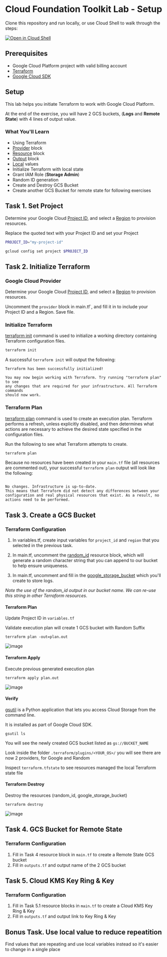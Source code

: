 # Cloud Foundation Toolkit Lab - Setup
Clone this repository and run locally, or use Cloud Shell to walk through the steps:

[![Open in Cloud Shell](https://gstatic.com/cloudssh/images/open-btn.svg)](https://ssh.cloud.google.com/cloudshell/editor?cloudshell_git_repo=https%3A%2F%2Fgithub.com%2Fterraform-google-modules%2Fcloud-foundation-training&cloudshell_git_branch=new-templates&cloudshell_open_in_editor=backend.tf&cloudshell_working_dir=terraform&cloudshell_tutorial=..%2Ftutorials%2F01-setup-backend.md)

## Prerequisites
* Google Cloud Platform project with valid billing account
* [Terraform](https://learn.hashicorp.com/terraform/getting-started/install.html)
* [Google Cloud SDK](https://cloud.google.com/sdk/install)

## Setup
This lab helps you initiate Terraform to work with Google Cloud Platform.

At the end of the exercise, you will have 2 GCS buckets, (**Logs** and **Remote State**) with 4 lines of output value.

### What You'll Learn
* Using Terraform
* [Provider](https://www.terraform.io/docs/configuration/providers.html) block
* [Resource](https://www.terraform.io/docs/configuration/resources.html) block
* [Output](https://www.terraform.io/docs/configuration/outputs.html) block
* [Local](https://www.terraform.io/docs/configuration/locals.html) values
* Initialize Terraform with local state
* Grant IAM Role (**Storage Admin**)
* Random ID generation
* Create and Destroy GCS Bucket
* Create another GCS Bucket for remote state for following exercises

## Task 1. Set Project
Determine your Google Cloud [Project ID](https://cloud.google.com/sdk/gcloud/reference/projects/list), and select a [Region](https://cloud.google.com/compute/docs/regions-zones/#available) to provision resources.

Replace the quoted text with your Project ID and set your Project
```bash
PROJECT_ID="my-project-id"
```
```bash
gcloud config set project $PROJECT_ID
```

## Task 2. Initialize Terraform

### Google Cloud Provider
Determine your Google Cloud [Project ID](https://cloud.google.com/sdk/gcloud/reference/projects/list), and select a [Region](https://cloud.google.com/compute/docs/regions-zones/#available) to provision resources.

Uncomment the `provider` block in <walkthrough-editor-open-file filePath="main.tf">main.tf</walkthrough-editor-open-file>`, and fill it in to include your Project ID and a Region. Save file.

### Initialize Terraform
[terraform init](https://www.terraform.io/docs/commands/init.html) command is used to initialize a working directory containing Terraform configuration files.

```bash
terraform init
```

A successful `terraform init` will output the following:
```
Terraform has been successfully initialized!

You may now begin working with Terraform. Try running "terraform plan" to see
any changes that are required for your infrastructure. All Terraform commands
should now work.
```

###  Terraform Plan
[terraform plan](https://www.terraform.io/docs/commands/plan.html) command is used to create an execution plan. Terraform performs a refresh, unless explicitly disabled, and then determines what actions are necessary to achieve the desired state specified in the configuration files.

Run the following to see what Terraform attempts to create.
```bash
terraform plan
```

Because no resources have been created in your `main.tf` file (all resources are commented out), your successful `terraform plan` output will look like the following:
```

No changes. Infrastructure is up-to-date.
This means that Terraform did not detect any differences between your
configuration and real physical resources that exist. As a result, no
actions need to be performed.
```

## Task 3. Create a GCS Bucket

### Terraform Configuration
1. In <walkthrough-editor-open-file filePath="variables.tf">variables.tf</walkthrough-editor-open-file>, create input variables for `project_id` and `region` that you selected in the previous task.

2. In <walkthrough-editor-open-file filePath="main.tf">main.tf</walkthrough-editor-open-file>, uncomment the [random_id](https://www.terraform.io/docs/providers/random/r/id.html) resource block, which will generate a random character string that you can append to our bucket to help ensure uniqueness.

3. In <walkthrough-editor-open-file filePath="main.tf">main.tf</walkthrough-editor-open-file>, uncomment and fill in the [google_storage_bucket](https://www.terraform.io/docs/providers/google/r/storage_bucket.html) which you'll create to store logs.

*Note the use of the random_id output in our bucket name. We can re-use this string in other Terraform resources*.

#### Terraform Plan

Update Project ID in `variables.tf`

Validate execution plan will create 1 GCS bucket with Random Suffix

```
terraform plan -out=plan.out
```

![image](./images/gcs_bucket_plan.png "Plan Execution")

#### Terraform Apply

Execute previous generated execution plan

```
terraform apply plan.out
```
![image](./images/gcs_bucket_apply.png "Create GCS Bucket")

#### Verify

[gsutil](https://cloud.google.com/storage/docs/gsutil) is a Python application that lets you access Cloud Storage from the command line.

It is installed as part of Google Cloud SDK.

```
gsutil ls
```

You will see the newly created GCS bucket listed as `gs://BUCKET_NAME`

Look inside the folder `.terraform/plugins/<YOUR_OS>/` you will see there are now 2 providers, for Google and Random

Inspect `terraform.tfstate` to see resources managed the local Terraform state file


#### Terraform Destroy

Destroy the resources (random_id, google_storage_bucket)

```
terraform destroy
```

![image](./images/gcs_bucket_destroy.png "Destroy GCS Bucket")


## Task 4. GCS Bucket for Remote State

### Terraform Configuration

1. Fill in Task 4 resource block in `main.tf` to create a Remote State GCS bucket
2. Fill in `outputs.tf` and output name of the 2 GCS bucket


## Task 5. Cloud KMS Key Ring & Key

### Terraform Configuration

1. Fill in Task 5.1 resource blocks in `main.tf` to create a Cloud KMS Key Ring & Key
2. Fill in `outputs.tf` and output link to Key Ring & Key


## Bonus Task. Use local value to reduce repeatition

Find values that are repeating and use local variables instead so it's easier to change in a single place
